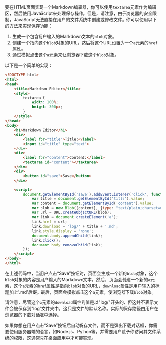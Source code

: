 要在HTML页面实现一个Markdown编辑器，你可以使用`textarea`元素作为编辑区，然后使用JavaScript来处理保存操作。但是，请注意，由于浏览器的安全限制，JavaScript无法直接在用户的文件系统中创建或修改文件。你可以使用以下的方法来实现保存功能：

1. 生成一个包含用户输入的Markdown文本的`blob`对象。
2. 创建一个指向这个`blob`对象的URL，然后将这个URL设置为一个`a`元素的`href`属性。
3. 通过模拟点击这个`a`元素来让浏览器下载这个`blob`对象。

以下是一个简单的实现：

```html
<!DOCTYPE html>
<html>
<head>
    <title>Markdown Editor</title>
    <style>
        textarea {
            width: 100%;
            height: 300px;
        }
    </style>
</head>
<body>
    <h1>Markdown Editor</h1>
    <div>
        <label for="title">Title:</label>
        <input id="title" type="text">
    </div>
    <div>
        <label for="content">Content:</label>
        <textarea id="content"></textarea>
    </div>
    <div>
        <button id="save">Save</button>
    </div>

    <script>
        document.getElementById('save').addEventListener('click', function() {
            var title = document.getElementById('title').value;
            var content = document.getElementById('content').value;
            var blob = new Blob([content], {type: "text/plain;charset=utf-8"});
            var url = URL.createObjectURL(blob);
            var link = document.createElement('a');
            link.href = url;
            link.download = 'log/' + title + '.md';
            link.style.display = 'none';
            document.body.appendChild(link);
            link.click();
            document.body.removeChild(link);
        });
    </script>
</body>
</html>
```

在上述代码中，当用户点击“Save”按钮时，页面会生成一个新的`blob`对象，这个`blob`对象的内容是用户输入的Markdown文本。然后，页面会创建一个新的`a`元素，这个`a`元素的`href`属性是指向`blob`对象的URL，`download`属性是用户输入的标题加上'.md'后缀。最后，页面会模拟点击这个`a`元素，使浏览器下载`blob`对象。

请注意，尽管这个`a`元素的`download`属性的值是以"log/"开头的，但这并不表示文件会被保存到"log"文件夹中，这只是文件的默认名称。实际的保存路径由用户在浏览器的下载对话框中选择。

如果你想在用户点击“Save”按钮后自动保存文件，而不是弹出下载对话框，你需要使用服务器端的语言，如Node.js、Python等，并需要用户赋予你访问其文件系统的权限，这通常只在桌面应用中才可能实现。